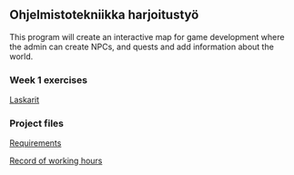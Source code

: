 ## Ohjelmistotekniikka harjoitustyö

This program will create an interactive map for game development where the admin can create NPCs, and quests and add information about the world.

### Week 1 exercises

[Laskarit](laskarit/)

### Project files
[Requirements](Documentation/functional_requirements.md)

[Record of working hours](Documentation/working_hours_record.md)

